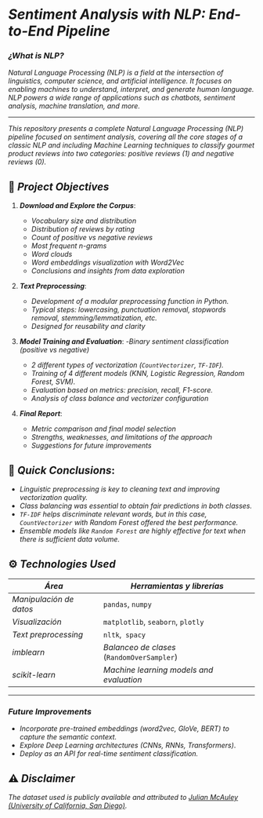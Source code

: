 # *Sentiment Analysis with NLP: End-to-End Pipeline*

### *¿What is NLP?*
*Natural Language Processing (NLP) is a field at the intersection of linguistics, computer science, and artificial intelligence. It focuses on enabling machines to understand, interpret, and generate human language. NLP powers a wide range of applications such as chatbots, sentiment analysis, machine translation, and more.*

---
*This repository presents a complete Natural Language Processing (NLP) pipeline focused on sentiment analysis, covering all the core stages of a classic NLP and including Machine Learning techniques to classify gourmet product reviews into two categories: positive reviews (1) and negative reviews (0).*


## 📌 *Project Objectives* 
1. ***Download and Explore the Corpus***:
   - *Vocabulary size and distribution*
   - *Distribution of reviews by rating*
   - *Count of positive vs negative reviews*
   - *Most frequent n-grams*
   - *Word clouds*
   - *Word embeddings visualization with Word2Vec*
   - *Conclusions and insights from data exploration*

2. ***Text Preprocessing***:
   - *Development of a modular preprocessing function in Python.*
   - *Typical steps: lowercasing, punctuation removal, stopwords removal, stemming/lemmatization, etc.*
   - *Designed for reusability and clarity*

3. ***Model Training and Evaluation***:
    -*Binary sentiment classification (positive vs negative)*
   - *2 different types of vectorization (`CountVectorizer`,  `TF-IDF`).*
   - *Training of 4 different models (KNN, Logistic Regression, Random Forest, SVM).*
   - *Evaluation based on metrics: precision, recall, F1-score.*
   - *Analysis of class balance and vectorizer configuration*

4. ***Final Report***:
   - *Metric comparison and final model selection*
   - *Strengths, weaknesses, and limitations of the approach*
   - *Suggestions for future improvements*
     
## 🧠 *Quick Conclusions*:

- *Linguistic preprocessing is key to cleaning text and improving vectorization quality.*
- *Class balancing was essential to obtain fair predictions in both classes.*
- *`TF-IDF` helps discriminate relevant words, but in this case, `CountVectorizer` with Random Forest offered the best performance.*
- *Ensemble models like `Random Forest` are highly effective for text when there is sufficient data volume.*



##  ⚙️ *Technologies Used*

  | *Área*              | *Herramientas y librerías* |
|-------------------|--------------------------|
| *Manipulación de datos* | `pandas`, `numpy`|
| *Visualización* | `matplotlib`, `seaborn`, `plotly` |
| *Text preprocessing* | `nltk`,` spacy` |
| *imblearn* | *Balanceo de clases* (`RandomOverSampler`)
| *scikit-learn* | *Machine learning models and evaluation*|


---

### *Future Improvements*

* *Incorporate pre-trained embeddings (word2vec, GloVe, BERT) to capture the semantic context.*
* *Explore Deep Learning architectures (CNNs, RNNs, Transformers)*.
* *Deploy as an API for real-time sentiment classification.*

## ⚠️ *Disclaimer*
 *The dataset used is publicly available and attributed to [Julian McAuley (University of California, San Diego)](https://jmcauley.ucsd.edu/data/amazon/).*


